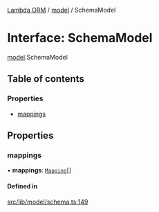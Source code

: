 [Lambda ORM](../README.md) / [model](../modules/model.md) / SchemaModel

# Interface: SchemaModel

[model](../modules/model.md).SchemaModel

## Table of contents

### Properties

- [mappings](model.SchemaModel.md#mappings)

## Properties

### mappings

• **mappings**: [`Mapping`](model.Mapping.md)[]

#### Defined in

[src/lib/model/schema.ts:149](https://github.com/FlavioLionelRita/lambdaorm/blob/0fd718a/src/lib/model/schema.ts#L149)
